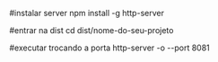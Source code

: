 #instalar server
npm install -g http-server

#entrar na dist
cd dist/nome-do-seu-projeto

#executar trocando a porta
http-server -o --port 8081
